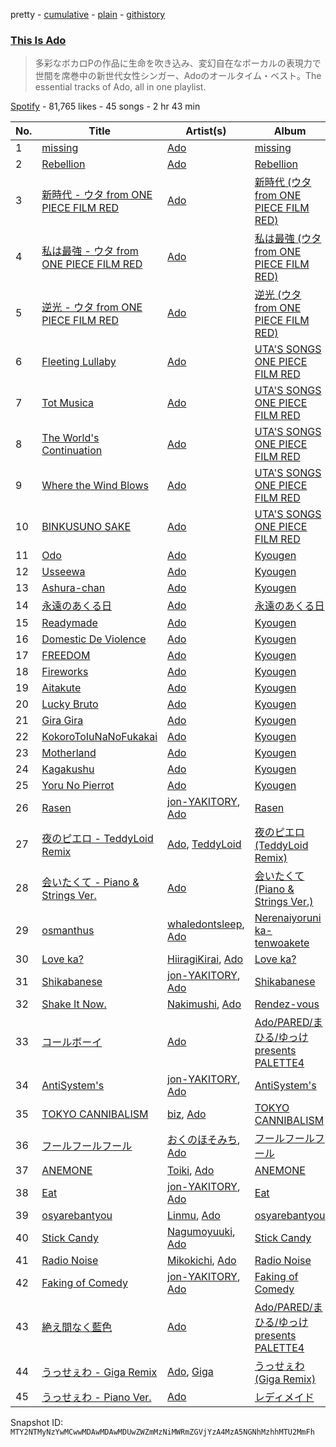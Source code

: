 pretty - [cumulative](/playlists/cumulative/37i9dQZF1DXdPcuTtZNPGI.md) - [plain](/playlists/plain/37i9dQZF1DXdPcuTtZNPGI) - [githistory](https://github.githistory.xyz/mackorone/spotify-playlist-archive/blob/main/playlists/plain/37i9dQZF1DXdPcuTtZNPGI)

### [This Is Ado](https://open.spotify.com/playlist/37i9dQZF1DXdPcuTtZNPGI)

> 多彩なボカロPの作品に生命を吹き込み、変幻自在なボーカルの表現力で世間を席巻中の新世代女性シンガー、Adoのオールタイム・ベスト。The essential tracks of Ado, all in one playlist.

[Spotify](https://open.spotify.com/user/spotify) - 81,765 likes - 45 songs - 2 hr 43 min

| No. | Title | Artist(s) | Album | Length |
|---|---|---|---|---|
| 1 | [missing](https://open.spotify.com/track/5COfkrLpT6t2fHliXbc3tl) | [Ado](https://open.spotify.com/artist/6mEQK9m2krja6X1cfsAjfl) | [missing](https://open.spotify.com/album/6fxRUp0yEHIE79usuBfVaM) | 3:09 |
| 2 | [Rebellion](https://open.spotify.com/track/7KJdus5lqrlOHasB6kwvf4) | [Ado](https://open.spotify.com/artist/6mEQK9m2krja6X1cfsAjfl) | [Rebellion](https://open.spotify.com/album/1RwGDS3qFOsT9mRJptyCEF) | 2:58 |
| 3 | [新時代 \- ウタ from ONE PIECE FILM RED](https://open.spotify.com/track/2l2yRJWgMiJkfPbRNiuC25) | [Ado](https://open.spotify.com/artist/6mEQK9m2krja6X1cfsAjfl) | [新時代 \(ウタ from ONE PIECE FILM RED\)](https://open.spotify.com/album/7r72omJJLTajYYn9vImIcb) | 3:48 |
| 4 | [私は最強 \- ウタ from ONE PIECE FILM RED](https://open.spotify.com/track/7bmAgiUc4W4bfyZRCc6lOh) | [Ado](https://open.spotify.com/artist/6mEQK9m2krja6X1cfsAjfl) | [私は最強 \(ウタ from ONE PIECE FILM RED\)](https://open.spotify.com/album/4kSYCYHzG8vyNQcROLlHUq) | 4:17 |
| 5 | [逆光 \- ウタ from ONE PIECE FILM RED](https://open.spotify.com/track/5GXYKnnzBlHvrzBQ5WoxME) | [Ado](https://open.spotify.com/artist/6mEQK9m2krja6X1cfsAjfl) | [逆光 \(ウタ from ONE PIECE FILM RED\)](https://open.spotify.com/album/3ZARNbKk2zkYDeVQpHE564) | 3:57 |
| 6 | [Fleeting Lullaby](https://open.spotify.com/track/1pnXMEGyw85jtg9fFZf4GP) | [Ado](https://open.spotify.com/artist/6mEQK9m2krja6X1cfsAjfl) | [UTA'S SONGS ONE PIECE FILM RED](https://open.spotify.com/album/7Ixqxq13tWhrbnIabk3172) | 2:53 |
| 7 | [Tot Musica](https://open.spotify.com/track/4eChbtoFoOmWQt03aRDzaJ) | [Ado](https://open.spotify.com/artist/6mEQK9m2krja6X1cfsAjfl) | [UTA'S SONGS ONE PIECE FILM RED](https://open.spotify.com/album/7Ixqxq13tWhrbnIabk3172) | 3:15 |
| 8 | [The World's Continuation](https://open.spotify.com/track/7k9Y8EXEvzKOH3zdMVXXo4) | [Ado](https://open.spotify.com/artist/6mEQK9m2krja6X1cfsAjfl) | [UTA'S SONGS ONE PIECE FILM RED](https://open.spotify.com/album/7Ixqxq13tWhrbnIabk3172) | 4:47 |
| 9 | [Where the Wind Blows](https://open.spotify.com/track/51iiBOpcbxJQWf1cI8kSf6) | [Ado](https://open.spotify.com/artist/6mEQK9m2krja6X1cfsAjfl) | [UTA'S SONGS ONE PIECE FILM RED](https://open.spotify.com/album/7Ixqxq13tWhrbnIabk3172) | 4:32 |
| 10 | [BINKUSUNO SAKE](https://open.spotify.com/track/4oVlD8uK2QioN4iZ1lBL6X) | [Ado](https://open.spotify.com/artist/6mEQK9m2krja6X1cfsAjfl) | [UTA'S SONGS ONE PIECE FILM RED](https://open.spotify.com/album/7Ixqxq13tWhrbnIabk3172) | 3:26 |
| 11 | [Odo](https://open.spotify.com/track/37bNBNB332HXbSy6079cws) | [Ado](https://open.spotify.com/artist/6mEQK9m2krja6X1cfsAjfl) | [Kyougen](https://open.spotify.com/album/4muEF5biWb506ZojGMfHb7) | 3:30 |
| 12 | [Usseewa](https://open.spotify.com/track/61KYsWS25JXUO4fGb1138X) | [Ado](https://open.spotify.com/artist/6mEQK9m2krja6X1cfsAjfl) | [Kyougen](https://open.spotify.com/album/4muEF5biWb506ZojGMfHb7) | 3:26 |
| 13 | [Ashura\-chan](https://open.spotify.com/track/5N9wLoOxkCZcNhxRdMG70W) | [Ado](https://open.spotify.com/artist/6mEQK9m2krja6X1cfsAjfl) | [Kyougen](https://open.spotify.com/album/4muEF5biWb506ZojGMfHb7) | 3:15 |
| 14 | [永遠のあくる日](https://open.spotify.com/track/5WaSJKCZhmRZ8Pxn1oTjA5) | [Ado](https://open.spotify.com/artist/6mEQK9m2krja6X1cfsAjfl) | [永遠のあくる日](https://open.spotify.com/album/4jFVggky7sWAA2JVf34gXf) | 4:06 |
| 15 | [Readymade](https://open.spotify.com/track/3gKtkQp6cQ4wqsx3bzs4tk) | [Ado](https://open.spotify.com/artist/6mEQK9m2krja6X1cfsAjfl) | [Kyougen](https://open.spotify.com/album/4muEF5biWb506ZojGMfHb7) | 4:03 |
| 16 | [Domestic De Violence](https://open.spotify.com/track/3uC62LIuJjBH7Ya8xLfcTi) | [Ado](https://open.spotify.com/artist/6mEQK9m2krja6X1cfsAjfl) | [Kyougen](https://open.spotify.com/album/4muEF5biWb506ZojGMfHb7) | 2:38 |
| 17 | [FREEDOM](https://open.spotify.com/track/6yx0b2fX0JegQZFsYdLFwl) | [Ado](https://open.spotify.com/artist/6mEQK9m2krja6X1cfsAjfl) | [Kyougen](https://open.spotify.com/album/4muEF5biWb506ZojGMfHb7) | 3:06 |
| 18 | [Fireworks](https://open.spotify.com/track/7xZ7sJDin1yxvcfjWxc5gv) | [Ado](https://open.spotify.com/artist/6mEQK9m2krja6X1cfsAjfl) | [Kyougen](https://open.spotify.com/album/4muEF5biWb506ZojGMfHb7) | 3:32 |
| 19 | [Aitakute](https://open.spotify.com/track/0fXWmy6Yfoj2tsKecBToC7) | [Ado](https://open.spotify.com/artist/6mEQK9m2krja6X1cfsAjfl) | [Kyougen](https://open.spotify.com/album/4muEF5biWb506ZojGMfHb7) | 4:55 |
| 20 | [Lucky Bruto](https://open.spotify.com/track/5PxHyC1Wdth4CxlMsBSklO) | [Ado](https://open.spotify.com/artist/6mEQK9m2krja6X1cfsAjfl) | [Kyougen](https://open.spotify.com/album/4muEF5biWb506ZojGMfHb7) | 3:29 |
| 21 | [Gira Gira](https://open.spotify.com/track/0vHCmjN8pepvdu41r69gcB) | [Ado](https://open.spotify.com/artist/6mEQK9m2krja6X1cfsAjfl) | [Kyougen](https://open.spotify.com/album/4muEF5biWb506ZojGMfHb7) | 4:36 |
| 22 | [KokoroToIuNaNoFukakai](https://open.spotify.com/track/5b2Zd5mH2MNYohcWYfnUze) | [Ado](https://open.spotify.com/artist/6mEQK9m2krja6X1cfsAjfl) | [Kyougen](https://open.spotify.com/album/4muEF5biWb506ZojGMfHb7) | 4:29 |
| 23 | [Motherland](https://open.spotify.com/track/4mNbJClAJtuwVnBIRlMYJB) | [Ado](https://open.spotify.com/artist/6mEQK9m2krja6X1cfsAjfl) | [Kyougen](https://open.spotify.com/album/4muEF5biWb506ZojGMfHb7) | 4:20 |
| 24 | [Kagakushu](https://open.spotify.com/track/7MJgZqsnLjhGwcZpRuHyp0) | [Ado](https://open.spotify.com/artist/6mEQK9m2krja6X1cfsAjfl) | [Kyougen](https://open.spotify.com/album/4muEF5biWb506ZojGMfHb7) | 3:35 |
| 25 | [Yoru No Pierrot](https://open.spotify.com/track/1imCxLL7UtQUkqL3NiAmmg) | [Ado](https://open.spotify.com/artist/6mEQK9m2krja6X1cfsAjfl) | [Kyougen](https://open.spotify.com/album/4muEF5biWb506ZojGMfHb7) | 3:20 |
| 26 | [Rasen](https://open.spotify.com/track/5SGesS47gTWra708Z5LhVe) | [jon\-YAKITORY](https://open.spotify.com/artist/0XDvcwWavm2VcdiXwDKgvB), [Ado](https://open.spotify.com/artist/6mEQK9m2krja6X1cfsAjfl) | [Rasen](https://open.spotify.com/album/6scbAeadHMM5yWiW2SsFch) | 3:51 |
| 27 | [夜のピエロ \- TeddyLoid Remix](https://open.spotify.com/track/6OiZpa36iNzEmNiVszAkQv) | [Ado](https://open.spotify.com/artist/6mEQK9m2krja6X1cfsAjfl), [TeddyLoid](https://open.spotify.com/artist/3GfNJrDTZY7voXPDx8gH9I) | [夜のピエロ \(TeddyLoid Remix\)](https://open.spotify.com/album/0isciWk8sCLPlQQpocBftA) | 3:29 |
| 28 | [会いたくて \- Piano & Strings Ver.](https://open.spotify.com/track/3gd4Ux9wShJxx4EnnnUipR) | [Ado](https://open.spotify.com/artist/6mEQK9m2krja6X1cfsAjfl) | [会いたくて \(Piano & Strings Ver.\)](https://open.spotify.com/album/7cdfYFwm3pvb23U6FOOyXM) | 5:24 |
| 29 | [osmanthus](https://open.spotify.com/track/0MJ5wsGpqu0gTJkx53ewxc) | [whaledontsleep](https://open.spotify.com/artist/5lEzAveEBteB85UVvKTanp), [Ado](https://open.spotify.com/artist/6mEQK9m2krja6X1cfsAjfl) | [Nerenaiyoruni ka\-tenwoakete](https://open.spotify.com/album/4ZCMR8iFTEAZNOmJdKB9pn) | 2:20 |
| 30 | [Love ka?](https://open.spotify.com/track/1HVKbxwcF6VeP7n9CBzO9k) | [HiiragiKirai](https://open.spotify.com/artist/2GRRmz1dTswdlbdmpsveqK), [Ado](https://open.spotify.com/artist/6mEQK9m2krja6X1cfsAjfl) | [Love ka?](https://open.spotify.com/album/60kWJEUezrtiM3czq7ubDI) | 3:05 |
| 31 | [Shikabanese](https://open.spotify.com/track/4AwdxLIctXZhUnrTP9zGVy) | [jon\-YAKITORY](https://open.spotify.com/artist/0XDvcwWavm2VcdiXwDKgvB), [Ado](https://open.spotify.com/artist/6mEQK9m2krja6X1cfsAjfl) | [Shikabanese](https://open.spotify.com/album/6u4UgWp2FnrOGIlfmgKFhi) | 4:16 |
| 32 | [Shake It Now.](https://open.spotify.com/track/4FYNJgCzWgaNAe4uHdrBYn) | [Nakimushi](https://open.spotify.com/artist/2zv25U5N7QyNcn8I9kzZVn), [Ado](https://open.spotify.com/artist/6mEQK9m2krja6X1cfsAjfl) | [Rendez\-vous](https://open.spotify.com/album/4EZSq8rqqdS8s4awyx8l5x) | 3:16 |
| 33 | [コールボーイ](https://open.spotify.com/track/6vdtMuSOG9chmNbGvmkmjz) | [Ado](https://open.spotify.com/artist/6mEQK9m2krja6X1cfsAjfl) | [Ado/PARED/まひる/ゆっけ presents PALETTE4](https://open.spotify.com/album/5N3pr0Jv026t7JwI3u86lt) | 3:29 |
| 34 | [AntiSystem's](https://open.spotify.com/track/3ixFouonAtRdwg4FiVN9z9) | [jon\-YAKITORY](https://open.spotify.com/artist/0XDvcwWavm2VcdiXwDKgvB), [Ado](https://open.spotify.com/artist/6mEQK9m2krja6X1cfsAjfl) | [AntiSystem's](https://open.spotify.com/album/5rLvwX10c9pwbRqzoqenCC) | 3:31 |
| 35 | [TOKYO CANNIBALISM](https://open.spotify.com/track/4A75rI3sn3eBnL0wXMvovE) | [biz](https://open.spotify.com/artist/0ItDUkyJTCrl0sfGIM76ms), [Ado](https://open.spotify.com/artist/6mEQK9m2krja6X1cfsAjfl) | [TOKYO CANNIBALISM](https://open.spotify.com/album/73Ia8AFLxx0Bh6mITDOOLu) | 3:11 |
| 36 | [フールフールフール](https://open.spotify.com/track/7dObELU1sPaGTfbQWZILcR) | [おくのほそみち](https://open.spotify.com/artist/6JGvjK1tVqPt9KrvNuUQLl), [Ado](https://open.spotify.com/artist/6mEQK9m2krja6X1cfsAjfl) | [フールフールフール](https://open.spotify.com/album/3ZxZh1qFViq0igteZ5y7Cb) | 3:13 |
| 37 | [ANEMONE](https://open.spotify.com/track/00EQfGOekbgxED9Nwg0j8b) | [Toiki](https://open.spotify.com/artist/0aY8PnGurODkjLN9Zj1AvF), [Ado](https://open.spotify.com/artist/6mEQK9m2krja6X1cfsAjfl) | [ANEMONE](https://open.spotify.com/album/4dCqHUfcsZEpUEHylxOweR) | 2:22 |
| 38 | [Eat](https://open.spotify.com/track/6G7lmaVhweBRsn3sniKvme) | [jon\-YAKITORY](https://open.spotify.com/artist/0XDvcwWavm2VcdiXwDKgvB), [Ado](https://open.spotify.com/artist/6mEQK9m2krja6X1cfsAjfl) | [Eat](https://open.spotify.com/album/0GP5ShEt1o6H7y3izn2G4G) | 3:24 |
| 39 | [osyarebantyou](https://open.spotify.com/track/639m4tI4S2HISJJg6SwW3g) | [Linmu](https://open.spotify.com/artist/7fDKKZH24LisRepejhv0iz), [Ado](https://open.spotify.com/artist/6mEQK9m2krja6X1cfsAjfl) | [osyarebantyou](https://open.spotify.com/album/03lldnDbmbAnn09eBuvRAX) | 4:40 |
| 40 | [Stick Candy](https://open.spotify.com/track/4UxpuTRGpbqUouLUQ0G0jY) | [Nagumoyuuki](https://open.spotify.com/artist/4hZtlr9cA7XX5YSpnD5MWP), [Ado](https://open.spotify.com/artist/6mEQK9m2krja6X1cfsAjfl) | [Stick Candy](https://open.spotify.com/album/54qjvu2FrHsLXR1YIb6SUv) | 1:41 |
| 41 | [Radio Noise](https://open.spotify.com/track/1LBgTD0zhYq2oGAdoQilvb) | [Mikokichi](https://open.spotify.com/artist/6pSYccQdF3qxoSrnmDbq1n), [Ado](https://open.spotify.com/artist/6mEQK9m2krja6X1cfsAjfl) | [Radio Noise](https://open.spotify.com/album/3rIUUcpIFGEH1ImFRocpWA) | 4:48 |
| 42 | [Faking of Comedy](https://open.spotify.com/track/1LPwg69oVYvGZLk62vDtdH) | [jon\-YAKITORY](https://open.spotify.com/artist/0XDvcwWavm2VcdiXwDKgvB), [Ado](https://open.spotify.com/artist/6mEQK9m2krja6X1cfsAjfl) | [Faking of Comedy](https://open.spotify.com/album/06KEdJm12PDRqbZItHVYPK) | 3:10 |
| 43 | [絶え間なく藍色](https://open.spotify.com/track/45LyS1iWuyYUGBlcFsyqyV) | [Ado](https://open.spotify.com/artist/6mEQK9m2krja6X1cfsAjfl) | [Ado/PARED/まひる/ゆっけ presents PALETTE4](https://open.spotify.com/album/5N3pr0Jv026t7JwI3u86lt) | 3:41 |
| 44 | [うっせぇわ \- Giga Remix](https://open.spotify.com/track/0DT1nb0hytfdzS1J9piX1W) | [Ado](https://open.spotify.com/artist/6mEQK9m2krja6X1cfsAjfl), [Giga](https://open.spotify.com/artist/73agKiU7x2AtIEH2IAK2iS) | [うっせぇわ \(Giga Remix\)](https://open.spotify.com/album/0LfBw9oEr73hmJzQS6QBqr) | 3:10 |
| 45 | [うっせぇわ \- Piano Ver.](https://open.spotify.com/track/2ui683JiJBmZSiZvm0KBZx) | [Ado](https://open.spotify.com/artist/6mEQK9m2krja6X1cfsAjfl) | [レディメイド](https://open.spotify.com/album/7hy4zddDO6zOMQxRipqQry) | 3:43 |

Snapshot ID: `MTY2NTMyNzYwMCwwMDAwMDAwMDUwZWZmMzNiMWRmZGVjYzA4MzA5NGNhMzhhMTU2MmFh`
